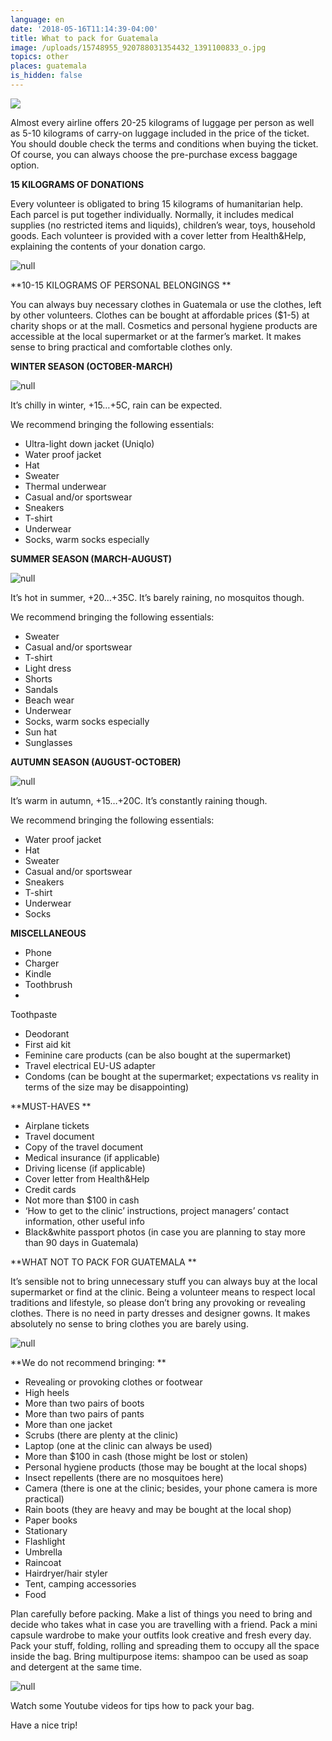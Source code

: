 ```yaml
---
language: en
date: '2018-05-16T11:14:39-04:00'
title: What to pack for Guatemala
image: /uploads/15748955_920788031354432_1391100833_o.jpg
topics: other
places: guatemala
is_hidden: false
---
```

![](/uploads/15748955_920788031354432_1391100833_o.jpg)

Almost every airline offers 20-25 kilograms of luggage per person as well as 5-10  kilograms of carry-on luggage included in the price of the ticket. You should double  check the terms and conditions when buying the ticket. Of course, you can always  choose the pre-purchase excess baggage option.

**15 KILOGRAMS OF DONATIONS**

Every volunteer is obligated to bring 15 kilograms of humanitarian help. Each parcel is  put together individually. Normally, it includes medical supplies (no restricted items and  liquids), children’s wear, toys, household goods. Each volunteer is provided with a cover  letter from Health&amp;Help, explaining the contents of your donation cargo.

![null](/uploads/45177_800.jpg)

**10-15 KILOGRAMS OF PERSONAL BELONGINGS 
**

You can always buy necessary clothes in Guatemala or use the clothes, left by other  volunteers. Clothes can be bought at affordable prices ($1-5) at charity shops or at the  mall. Cosmetics and personal hygiene products are accessible at the local supermarket  or at the farmer’s market. It makes sense to bring practical and comfortable clothes  only.

**WINTER SEASON (OCTOBER-MARCH)**

![null](/uploads/l35a3716-fb-1-.jpg)

It’s chilly in winter, +15…+5C, rain can be expected. 

We recommend bringing the following essentials:

* Ultra-light down jacket (Uniqlo)
* Water proof jacket
* Hat
* Sweater
* Thermal underwear 
* Casual and/or sportswear
* Sneakers
* T-shirt
* Underwear
* Socks, warm socks especially

**SUMMER SEASON (MARCH-AUGUST)**

![null](/uploads/l35a4021-fb-1-.jpg)

It’s hot in summer, +20…+35C. It’s barely raining, no mosquitos though.

We recommend bringing the following essentials:

* Sweater
* Casual and/or sportswear
* T-shirt
* Light dress
* Shorts
* Sandals
* Beach wear
* Underwear
* Socks, warm socks especially
* Sun hat
* Sunglasses

**AUTUMN SEASON (AUGUST-OCTOBER)**

![null](/uploads/l35a4052-fb.jpg)

It’s warm in autumn, +15…+20C. It’s constantly raining though.

We recommend bringing the following essentials:

* Water proof jacket
* Hat
* Sweater
* Casual and/or sportswear
* Sneakers
* T-shirt
* Underwear
* Socks

**MISCELLANEOUS**

* Phone
* Charger
* Kindle
* Toothbrush
* 

Toothpaste

* Deodorant
* First aid kit
* Feminine care products (can be also bought at the supermarket)
* Travel electrical EU-US adapter
* Condoms (can be bought at the supermarket; expectations vs reality in terms of the size
  may be disappointing)

**MUST-HAVES
**

* Airplane tickets
* Travel document
* Copy of the travel document
* Medical insurance (if applicable)
* Driving license (if applicable)
* Cover letter from Health&Help
* Credit cards
* Not more than $100 in cash
* ‘How to get to the clinic’ instructions, project managers’ contact information, other useful
  info
* Black&white passport photos (in case you are planning to stay more than 90 days in
  Guatemala)

**WHAT NOT TO PACK FOR GUATEMALA
**

It’s sensible not to bring unnecessary stuff you can always buy at the local supermarket
 or find at the clinic. Being a volunteer means to respect local traditions and lifestyle, so
 please don’t bring any provoking or revealing clothes. There is no need in party dresses
 and designer gowns. It makes absolutely no sense to bring clothes you are barely
 using.

![null](/uploads/clinica-6-из-165-.jpg)

**We do not recommend bringing:
**

* Revealing or provoking clothes or footwear
* High heels
* More than two pairs of boots
* More than two pairs of pants
* More than one jacket
* Scrubs (there are plenty at the clinic)
* Laptop (one at the clinic can always be used)
* More than $100 in cash (those might be lost or stolen)
* Personal hygiene products (those may be bought at the local shops)
* Insect repellents (there are no mosquitoes here)
* Camera (there is one at the clinic; besides, your phone camera is more practical)
* Rain boots (they are heavy and may be bought at the local shop)
* Paper books
* Stationary
* Flashlight
* Umbrella
* Raincoat
* Hairdryer/hair styler
* Tent, camping accessories
* Food

Plan carefully before packing. Make a list of things you need to bring and decide who takes what in case you are travelling with a friend. Pack a mini capsule wardrobe to make your outfits look creative and fresh every day. Pack your stuff, folding, rolling and spreading them to occupy all the space inside the bag. Bring multipurpose items: shampoo can be used as soap and detergent at the same time.

![null](/uploads/luggage-packing-f.jpg)

Watch some Youtube videos for tips how to pack your bag.

Have a nice trip!
